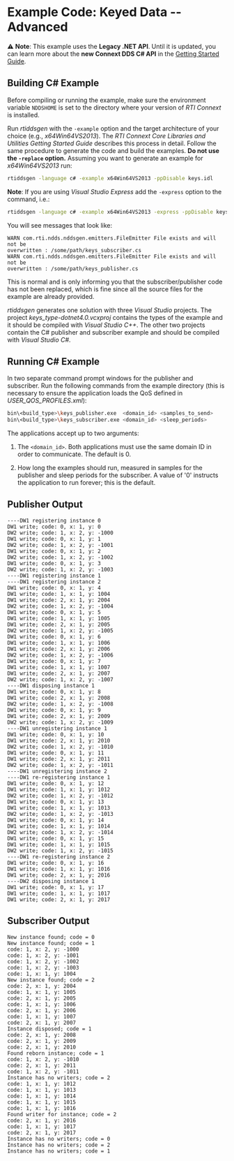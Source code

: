 # Example Code: Keyed Data -- Advanced

:warning: **Note**: This example uses the **Legacy .NET API**. Until it is
updated, you can learn more about the **new Connext DDS C# API** in the
[Getting Started Guide](https://community.rti.com/static/documentation/connext-dds/7.0.0/doc/manuals/connext_dds_professional/getting_started_guide/index.html).

## Building C# Example

Before compiling or running the example, make sure the environment variable
`NDDSHOME` is set to the directory where your version of *RTI Connext* is
installed.

Run *rtiddsgen* with the `-example` option and the target architecture of your
choice (e.g., *x64Win64VS2013*). The *RTI Connext Core Libraries and Utilities
Getting Started Guide* describes this process in detail. Follow the same
procedure to generate the code and build the examples. **Do not use the
`-replace` option.** Assuming you want to generate an example for
*x64Win64VS2013* run:

```sh
rtiddsgen -language c# -example x64Win64VS2013 -ppDisable keys.idl
```

**Note**: If you are using *Visual Studio Express* add the `-express` option to
the command, i.e.:

```sh
rtiddsgen -language c# -example x64Win64VS2013 -express -ppDisable keys.idc
```

You will see messages that look like:

```plaintext
WARN com.rti.ndds.nddsgen.emitters.FileEmitter File exists and will not be
overwritten : /some/path/keys_subscriber.cs
WARN com.rti.ndds.nddsgen.emitters.FileEmitter File exists and will not be
overwritten : /some/path/keys_publisher.cs
```

This is normal and is only informing you that the subscriber/publisher code has
not been replaced, which is fine since all the source files for the example are
already provided.

*rtiddsgen* generates one solution with three *Visual Studio* projects. The
project *keys_type-dotnet4.0.vcxproj* contains the types of the example and it
should be compiled with *Visual Studio C++*. The other two projects contain the
C# publisher and subscriber example and should be compiled with *Visual Studio
C#*.

## Running C# Example

In two separate command prompt windows for the publisher and subscriber. Run the
following commands from the example directory (this is necessary to ensure the
application loads the QoS defined in *USER_QOS_PROFILES.xml*):

```sh
bin\<build_type>\keys_publisher.exe  <domain_id> <samples_to_send>
bin\<build_type>\keys_subscriber.exe <domain_id> <sleep_periods>
```

The applications accept up to two arguments:

1.  The `<domain_id>`. Both applications must use the same domain ID in order to
    communicate. The default is 0.

2.  How long the examples should run, measured in samples for the publisher and
    sleep periods for the subscriber. A value of '0' instructs the application
    to run forever; this is the default.

## Publisher Output

```plaintext
----DW1 registering instance 0
DW1 write; code: 0, x: 1, y: 0
DW2 write; code: 1, x: 2, y: -1000
DW1 write; code: 0, x: 1, y: 1
DW2 write; code: 1, x: 2, y: -1001
DW1 write; code: 0, x: 1, y: 2
DW2 write; code: 1, x: 2, y: -1002
DW1 write; code: 0, x: 1, y: 3
DW2 write; code: 1, x: 2, y: -1003
----DW1 registering instance 1
----DW1 registering instance 2
DW1 write; code: 0, x: 1, y: 4
DW1 write; code: 1, x: 1, y: 1004
DW1 write; code: 2, x: 1, y: 2004
DW2 write; code: 1, x: 2, y: -1004
DW1 write; code: 0, x: 1, y: 5
DW1 write; code: 1, x: 1, y: 1005
DW1 write; code: 2, x: 1, y: 2005
DW2 write; code: 1, x: 2, y: -1005
DW1 write; code: 0, x: 1, y: 6
DW1 write; code: 1, x: 1, y: 1006
DW1 write; code: 2, x: 1, y: 2006
DW2 write; code: 1, x: 2, y: -1006
DW1 write; code: 0, x: 1, y: 7
DW1 write; code: 1, x: 1, y: 1007
DW1 write; code: 2, x: 1, y: 2007
DW2 write; code: 1, x: 2, y: -1007
----DW1 disposing instance 1
DW1 write; code: 0, x: 1, y: 8
DW1 write; code: 2, x: 1, y: 2008
DW2 write; code: 1, x: 2, y: -1008
DW1 write; code: 0, x: 1, y: 9
DW1 write; code: 2, x: 1, y: 2009
DW2 write; code: 1, x: 2, y: -1009
----DW1 unregistering instance 1
DW1 write; code: 0, x: 1, y: 10
DW1 write; code: 2, x: 1, y: 2010
DW2 write; code: 1, x: 2, y: -1010
DW1 write; code: 0, x: 1, y: 11
DW1 write; code: 2, x: 1, y: 2011
DW2 write; code: 1, x: 2, y: -1011
----DW1 unregistering instance 2
----DW1 re-registering instance 1
DW1 write; code: 0, x: 1, y: 12
DW1 write; code: 1, x: 1, y: 1012
DW2 write; code: 1, x: 2, y: -1012
DW1 write; code: 0, x: 1, y: 13
DW1 write; code: 1, x: 1, y: 1013
DW2 write; code: 1, x: 2, y: -1013
DW1 write; code: 0, x: 1, y: 14
DW1 write; code: 1, x: 1, y: 1014
DW2 write; code: 1, x: 2, y: -1014
DW1 write; code: 0, x: 1, y: 15
DW1 write; code: 1, x: 1, y: 1015
DW2 write; code: 1, x: 2, y: -1015
----DW1 re-registering instance 2
DW1 write; code: 0, x: 1, y: 16
DW1 write; code: 1, x: 1, y: 1016
DW1 write; code: 2, x: 1, y: 2016
----DW2 disposing instance 1
DW1 write; code: 0, x: 1, y: 17
DW1 write; code: 1, x: 1, y: 1017
DW1 write; code: 2, x: 1, y: 2017
```

## Subscriber Output

```plaintext
New instance found; code = 0
New instance found; code = 1
code: 1, x: 2, y: -1000
code: 1, x: 2, y: -1001
code: 1, x: 2, y: -1002
code: 1, x: 2, y: -1003
code: 1, x: 1, y: 1004
New instance found; code = 2
code: 2, x: 1, y: 2004
code: 1, x: 1, y: 1005
code: 2, x: 1, y: 2005
code: 1, x: 1, y: 1006
code: 2, x: 1, y: 2006
code: 1, x: 1, y: 1007
code: 2, x: 1, y: 2007
Instance disposed; code = 1
code: 2, x: 1, y: 2008
code: 2, x: 1, y: 2009
code: 2, x: 1, y: 2010
Found reborn instance; code = 1
code: 1, x: 2, y: -1010
code: 2, x: 1, y: 2011
code: 1, x: 2, y: -1011
Instance has no writers; code = 2
code: 1, x: 1, y: 1012
code: 1, x: 1, y: 1013
code: 1, x: 1, y: 1014
code: 1, x: 1, y: 1015
code: 1, x: 1, y: 1016
Found writer for instance; code = 2
code: 2, x: 1, y: 2016
code: 1, x: 1, y: 1017
code: 2, x: 1, y: 2017
Instance has no writers; code = 0
Instance has no writers; code = 2
Instance has no writers; code = 1
```
